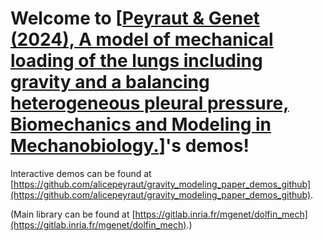 # Welcome to [[Peyraut & Genet (2024), A model of mechanical loading of the lungs including gravity and a balancing heterogeneous pleural pressure, Biomechanics and Modeling in Mechanobiology.](https://doi.org/10.1007/s10237-024-01876-w)]'s demos!

Interactive demos can be found at [https://github.com/alicepeyraut/gravity_modeling_paper_demos_github](https://github.com/alicepeyraut/gravity_modeling_paper_demos_github).

(Main library can be found at [https://gitlab.inria.fr/mgenet/dolfin_mech](https://gitlab.inria.fr/mgenet/dolfin_mech).)

